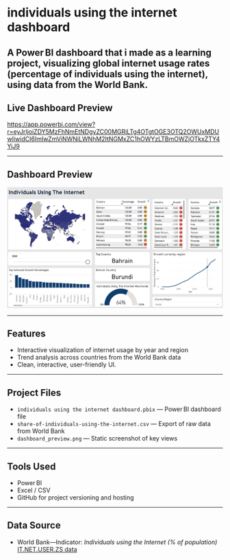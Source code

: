 # individuals using the internet dashboard
A Power BI dashboard that i made as a learning project, visualizing global internet usage rates (percentage of individuals using the internet), using data from the World Bank.
---

##  Live Dashboard Preview

https://app.powerbi.com/view?r=eyJrIjoiZDY5MzFhNmEtNDgyZC00MGRiLTg4OTgtOGE3OTQ2OWUxMDUwIiwidCI6ImIwZmViNWNiLWNhM2ItNGMxZC1hOWYzLTBmOWZjOTkxZTY4YiJ9

---

##  Dashboard Preview

![Dashboard Preview](dashboard_preview.png)

---

##  Features

- Interactive visualization of internet usage by year and region  
- Trend analysis across countries from the World Bank data  
- Clean, interactive, user-friendly UI.

---

##  Project Files

- `individuals using the internet dashboard.pbix` — Power BI dashboard file
- `share-of-individuals-using-the-internet.csv` —  Export of raw data from World Bank
- `dashboard_preview.png` — Static screenshot of key views

---

##  Tools Used

- Power BI
- Excel / CSV
- GitHub for project versioning and hosting

---

##  Data Source

- World Bank—Indicator: *Individuals using the Internet (% of population)*  
  [IT.NET.USER.ZS data](https://data.worldbank.org/indicator/IT.NET.USER.ZS)

